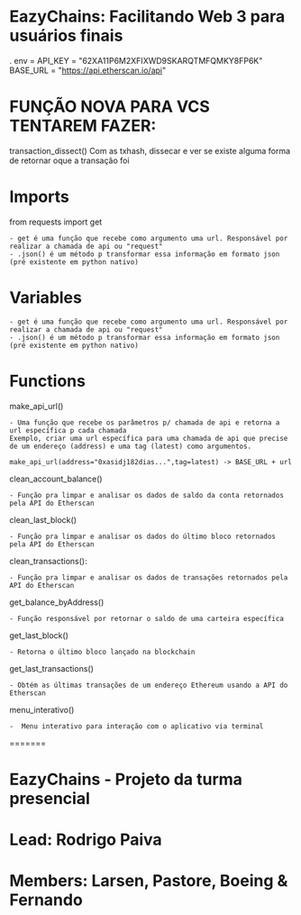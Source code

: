 # EazyChains: Facilitando Web 3 para usuários finais

. env =
API_KEY = "62XA11P6M2XFIXWD9SKARQTMFQMKY8FP6K"
BASE_URL = "https://api.etherscan.io/api"

#  FUNÇÃO NOVA PARA VCS TENTAREM FAZER:

transaction_dissect()
Com as txhash, dissecar e ver se existe alguma forma de retornar oque a transação foi

# Imports

from requests import get

	- get é uma função que recebe como argumento uma url. Responsável por realizar a chamada de api ou "request"
	- .json() é um método p transformar essa informação em formato json (pré existente em python nativo)
 
# Variables


	- get é uma função que recebe como argumento uma url. Responsável por realizar a chamada de api ou "request"
	- .json() é um método p transformar essa informação em formato json (pré existente em python nativo)

# Functions

make_api_url()

	- Uma função que recebe os parâmetros p/ chamada de api e retorna a url específica p cada chamada
	Exemplo, criar uma url específica para uma chamada de api que precise de um endereço (address) e uma tag (latest) como argumentos.

	make_api_url(address="0xasidj182dias...",tag=latest) -> BASE_URL + url

clean_account_balance()
	
 	- Função pra limpar e analisar os dados de saldo da conta retornados pela API do Etherscan

clean_last_block()

	- Função pra limpar e analisar os dados do último bloco retornados pela API do Etherscan

clean_transactions():

	- Função pra limpar e analisar os dados de transações retornados pela API do Etherscan


get_balance_byAddress()

	- Função responsável por retornar o saldo de uma carteira específica


get_last_block()

	- Retorna o último bloco lançado na blockchain

get_last_transactions()

	- Obtém as últimas transações de um endereço Ethereum usando a API do Etherscan

menu_interativo()

	-  Menu interativo para interação com o aplicativo via terminal
=======

# EazyChains - Projeto da turma presencial

# Lead: Rodrigo Paiva

# Members: Larsen, Pastore, Boeing & Fernando

